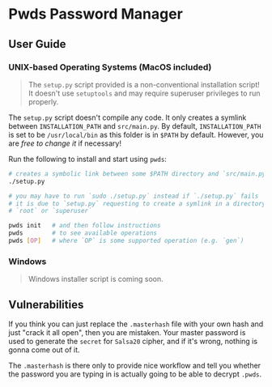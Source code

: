 # Pwds Password Manager



## User Guide


### UNIX-based Operating Systems (MacOS included)

> The `setup.py` script provided is a non-conventional installation script!
> It doesn't use `setuptools` and may require superuser privileges to run
> properly. 

The `setup.py` script doesn't compile any code. It only creates a symlink
between `INSTALLATION_PATH` and `src/main.py`. By default, `INSTALLATION_PATH`
is set to be `/usr/local/bin` as this folder is in `$PATH` by default. However,
you are *free to change it* if necessary!

Run the following to install and start using `pwds`:

```bash
# creates a symbolic link between some $PATH directory and `src/main.py`
./setup.py

# you may have to run `sudo ./setup.py` instead if `./setup.py` fails
# it is due to `setup.py` requesting to create a symlink in a directory owned by
# `root` or `superuser`

pwds init   # and then follow instructions
pwds        # to see available operations
pwds [OP]   # where `OP` is some supported operation (e.g. `gen`)
```


### Windows

> Windows installer script is coming soon.



## Vulnerabilities

If you think you can just replace the `.masterhash` file with your own hash and
just "crack it all open", then you are mistaken. Your master password is used to
generate the `secret` for `Salsa20` cipher, and if it's wrong, nothing is gonna
come out of it.

The `.masterhash` is there only to provide nice workflow and tell you whether
the password you are typing in is actually going to be able to decrypt `.pwds`.

